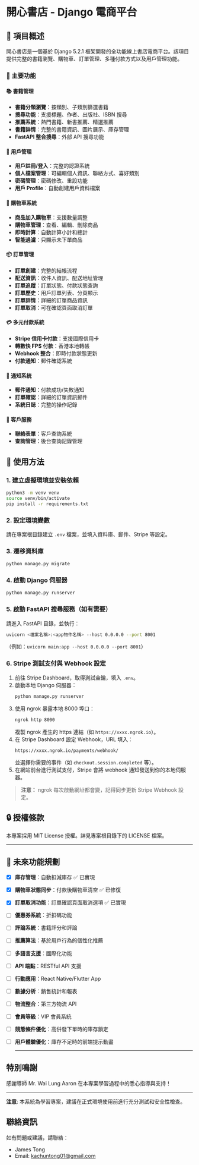 # 開心書店 - Django 電商平台

## 📖 項目概述

開心書店是一個基於 Django 5.2.1 框架開發的全功能線上書店電商平台。該項目提供完整的書籍瀏覽、購物車、訂單管理、多種付款方式以及用戶管理功能。

### 🌟 主要功能

#### 📚 書籍管理
- **書籍分類瀏覽**：按類別、子類別篩選書籍
- **搜尋功能**：支援標題、作者、出版社、ISBN 搜尋
- **推薦系統**：熱門書籍、新書推薦、精選推薦
- **書籍詳情**：完整的書籍資訊、圖片展示、庫存管理
- **FastAPI 整合搜尋**：外部 API 搜尋功能

#### 👤 用戶管理
- **用戶註冊/登入**：完整的認證系統
- **個人檔案管理**：可編輯個人資訊、聯絡方式、喜好類別
- **密碼管理**：密碼修改、重設功能
- **用戶 Profile**：自動創建用戶資料檔案

#### 🛒 購物車系統
- **商品加入購物車**：支援數量調整
- **購物車管理**：查看、編輯、刪除商品
- **即時計算**：自動計算小計和總計
- **智能過濾**：只顯示未下單商品

#### 📦 訂單管理
- **訂單創建**：完整的結帳流程
- **配送資訊**：收件人資訊、配送地址管理
- **訂單追蹤**：訂單狀態、付款狀態查詢
- **訂單歷史**：用戶訂單列表、分頁顯示
- **訂單詳情**：詳細的訂單商品資訊
- **訂單取消**：可在確認頁面取消訂單

#### 💳 多元付款系統
- **Stripe 信用卡付款**：支援國際信用卡
- **轉數快 FPS 付款**：香港本地轉帳
- **Webhook 整合**：即時付款狀態更新
- **付款通知**：郵件確認系統

#### 📧 通知系統
- **郵件通知**：付款成功/失敗通知
- **訂單確認**：詳細的訂單資訊郵件
- **系統日誌**：完整的操作記錄

#### 💬 客戶服務
- **聯絡表單**：客戶查詢系統
- **查詢管理**：後台查詢記錄管理



## 🚀 使用方法

### 1. 建立虛擬環境並安裝依賴

```bash
python3 -m venv venv
source venv/bin/activate
pip install -r requirements.txt
```

### 2. 設定環境變數

請在專案根目錄建立 `.env` 檔案，並填入資料庫、郵件、Stripe 等設定。

### 3. 遷移資料庫

```bash
python manage.py migrate
```

### 4. 啟動 Django 伺服器

```bash
python manage.py runserver
```


### 5. 啟動 FastAPI 搜尋服務（如有需要）

請進入 FastAPI 目錄，並執行：
```bash
uvicorn <檔案名稱>:<app物件名稱> --host 0.0.0.0 --port 8001
```
（例如：`uvicorn main:app --host 0.0.0.0 --port 8001`）

### 6. Stripe 測試支付與 Webhook 設定

1. 前往 Stripe Dashboard，取得測試金鑰，填入 `.env`。
2. 啟動本地 Django 伺服器：
   ```bash
   python manage.py runserver
   ```
3. 使用 ngrok 暴露本地 8000 埠口：
   ```bash
   ngrok http 8000
   ```
   複製 ngrok 產生的 https 連結（如 `https://xxxx.ngrok.io`）。
4. 在 Stripe Dashboard 設定 Webhook，URL 填入：
   ```
   https://xxxx.ngrok.io/payments/webhook/
   ```
   並選擇你需要的事件（如 `checkout.session.completed` 等）。
5. 在網站前台進行測試支付，Stripe 會將 webhook 通知發送到你的本地伺服器。

> **注意：** ngrok 每次啟動網址都會變，記得同步更新 Stripe Webhook 設定。


## 🔒 授權條款

本專案採用 MIT License 授權。詳見專案根目錄下的 LICENSE 檔案。

---

## 🔮 未來功能規劃

- [x] **庫存管理**：自動扣減庫存 ✅ 已實現
- [x] **購物車狀態同步**：付款後購物車清空 ✅ 已修復
- [x] **訂單取消功能**：訂單確認頁面取消選項 ✅ 已實現
- [ ] **優惠券系統**：折扣碼功能
- [ ] **評論系統**：書籍評分和評論
- [ ] **推薦算法**：基於用戶行為的個性化推薦
- [ ] **多語言支援**：國際化功能
- [ ] **API 端點**：RESTful API 支援
- [ ] **行動應用**：React Native/Flutter App
- [ ] **數據分析**：銷售統計和報表
- [ ] **物流整合**：第三方物流 API
- [ ] **會員等級**：VIP 會員系統
- [ ] **競態條件優化**：高併發下單時的庫存鎖定
- [ ] **用戶體驗優化**：庫存不足時的前端提示動畫

  ---

 ## 特別鳴謝

感謝導師 Mr. Wai Lung Aaron 在本專案學習過程中的悉心指導與支持！

 ---

**注意**: 本系統為學習專案，建議在正式環境使用前進行充分測試和安全性檢查。

## 聯絡資訊
如有問題或建議，請聯絡：
- James Tong
- Email: kachuntong01@gmail.com